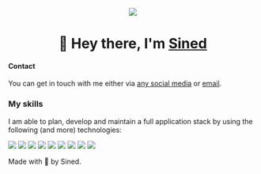 <p align="center">
  <img src="https://i.giphy.com/media/lcPtwd4NzaZnW/giphy.webp">
</p>

<h1 align="center">👋 Hey there, I'm <a href="https://hapchinsky.cf/" target="_blank">Sined</a></h1>

#### Contact

You can get in touch with me either via [any social media](https://hapchinsky.cf/) or [email](mailto:denis2320032@gmail.com).<br>

### My skills

I am able to plan, develop and maintain a full application stack by using the following (and more) technologies:

<p align="left">
    <img  src="https://img.shields.io/badge/Node.js-339933?style=for-the-badge&logo=nodedotjs&logoColor=white" />
<img  src="https://img.shields.io/badge/MySQL-00000F?style=for-the-badge&logo=mysql&logoColor=white" />
<img  src="https://img.shields.io/badge/C%2B%2B-00599C?style=for-the-badge&logo=c%2B%2B&logoColor=white" />
<img  src="https://img.shields.io/badge/Git-F05032?style=for-the-badge&logo=git&logoColor=white" />
<img  src="https://img.shields.io/badge/Windows-0078D6?style=for-the-badge&logo=windows&logoColor=white" />
<img  src="https://img.shields.io/badge/Arduino-00979D?style=for-the-badge&logo=Arduino&logoColor=white" />
<img  src="https://img.shields.io/badge/Heroku-430098?style=for-the-badge&logo=heroku&logoColor=white" />
<img  src="https://img.shields.io/badge/Glitch-2800ff?style=for-the-badge&logo=glitch&logoColor=white" />
<img  src="https://img.shields.io/badge/Cloudflare-F38020?style=for-the-badge&logo=Cloudflare&logoColor=white" />
</p>

Made with 💖 by Sined.
